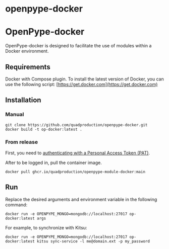 # openpype-docker
# OpenPype-docker

OpenPype-docker is designed to facilitate the use of modules within a Docker environment.


## Requirements

Docker with Compose plugin. To install the latest version of Docker, you can use the following script: [https://get.docker.com](https://get.docker.com)

## Installation

### Manual

```
git clone https://github.com/quadproduction/openpype-docker.git
docker build -t op-docker:latest .
```
### From release

First, you need to [authenticating with a Personal Access Token (PAT)](https://docs.github.com/en/packages/working-with-a-github-packages-registry/working-with-the-container-registry#authenticating-with-a-personal-access-token-classic).

After to be logged in, pull the container image.

```
docker pull ghcr.io/quadproduction/openpype-module-docker:main
```


## Run

Replace the desired arguments and environment variable in the following command:

```docker run -e OPENPYPE_MONGO=mongodb://localhost:27017 op-docker:latest args```

For example, to synchronize with Kitsu:

```docker run -e OPENPYPE_MONGO=mongodb://localhost:27017 op-docker:latest kitsu sync-service -l me@domain.ext -p my_password```
